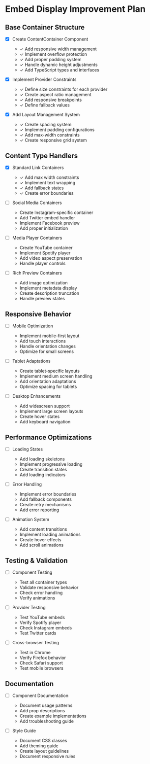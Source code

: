 # Embed Display Improvement Plan

## Base Container Structure

- [x] Create ContentContainer Component

  - ✓ Add responsive width management
  - ✓ Implement overflow protection
  - ✓ Add proper padding system
  - ✓ Handle dynamic height adjustments
  - ✓ Add TypeScript types and interfaces

- [x] Implement Provider Constraints

  - ✓ Define size constraints for each provider
  - ✓ Create aspect ratio management
  - ✓ Add responsive breakpoints
  - ✓ Define fallback values

- [x] Add Layout Management System
  - ✓ Create spacing system
  - ✓ Implement padding configurations
  - ✓ Add max-width constraints
  - ✓ Create responsive grid system

## Content Type Handlers

- [x] Standard Link Containers

  - ✓ Add max width constraints
  - ✓ Implement text wrapping
  - ✓ Add fallback states
  - ✓ Create error boundaries

- [ ] Social Media Containers

  - Create Instagram-specific container
  - Add Twitter embed handler
  - Implement Facebook preview
  - Add proper initialization

- [ ] Media Player Containers

  - Create YouTube container
  - Implement Spotify player
  - Add video aspect preservation
  - Handle player controls

- [ ] Rich Preview Containers
  - Add image optimization
  - Implement metadata display
  - Create description truncation
  - Handle preview states

## Responsive Behavior

- [ ] Mobile Optimization

  - Implement mobile-first layout
  - Add touch interactions
  - Handle orientation changes
  - Optimize for small screens

- [ ] Tablet Adaptations

  - Create tablet-specific layouts
  - Implement medium screen handling
  - Add orientation adaptations
  - Optimize spacing for tablets

- [ ] Desktop Enhancements
  - Add widescreen support
  - Implement large screen layouts
  - Create hover states
  - Add keyboard navigation

## Performance Optimizations

- [ ] Loading States

  - Add loading skeletons
  - Implement progressive loading
  - Create transition states
  - Add loading indicators

- [ ] Error Handling

  - Implement error boundaries
  - Add fallback components
  - Create retry mechanisms
  - Add error reporting

- [ ] Animation System
  - Add content transitions
  - Implement loading animations
  - Create hover effects
  - Add scroll animations

## Testing & Validation

- [ ] Component Testing

  - Test all container types
  - Validate responsive behavior
  - Check error handling
  - Verify animations

- [ ] Provider Testing

  - Test YouTube embeds
  - Verify Spotify player
  - Check Instagram embeds
  - Test Twitter cards

- [ ] Cross-browser Testing
  - Test in Chrome
  - Verify Firefox behavior
  - Check Safari support
  - Test mobile browsers

## Documentation

- [ ] Component Documentation

  - Document usage patterns
  - Add prop descriptions
  - Create example implementations
  - Add troubleshooting guide

- [ ] Style Guide
  - Document CSS classes
  - Add theming guide
  - Create layout guidelines
  - Document responsive rules
